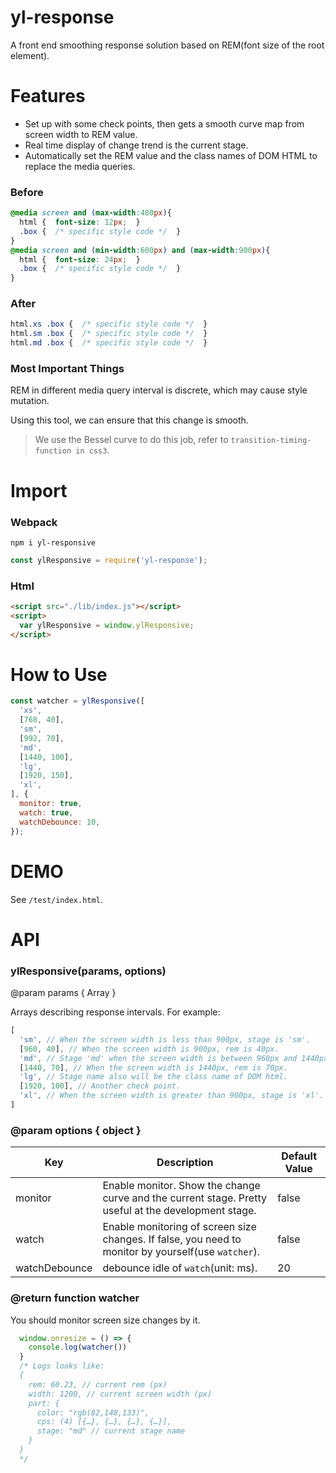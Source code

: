 # yl-response

A front end smoothing response solution based on REM(font size of the root element).

# Features

- Set up  with some check points, then gets a smooth curve map from screen width to REM value.
- Real time display of change trend is the current stage.
- Automatically set the REM value and the class names of DOM HTML to replace the media queries.

### Before
```css
@media screen and (max-width:480px){
  html {  font-size: 12px;  }
  .box {  /* specific style code */  }
}
@media screen and (min-width:600px) and (max-width:900px){
  html {  font-size: 24px;  }
  .box {  /* specific style code */  }
}
```

### After
```css
html.xs .box {  /* specific style code */  }
html.sm .box {  /* specific style code */  }
html.md .box {  /* specific style code */  }
```

### Most Important Things

REM in different media query interval is discrete, which may cause style mutation.

Using this tool, we can ensure that this change is smooth.

> We use the Bessel curve to do this job, refer to `transition-timing-function in css3`.

# Import

### Webpack
`npm i yl-responsive`
```javascript
const ylResponsive = require('yl-response');
```
### Html
```html
<script src="./lib/index.js"></script>
<script>
  var ylResponsive = window.ylResponsive;
</script>
```

# How to Use

```javascript
const watcher = ylResponsive([
  'xs',
  [768, 40],
  'sm',
  [992, 70],
  'md',
  [1440, 100],
  'lg',
  [1920, 150],
  'xl',
], {
  monitor: true,
  watch: true,
  watchDebounce: 10,
});
```

# DEMO

See `/test/index.html`.

# API

### ylResponsive(params, options)

@param params { Array }

Arrays describing response intervals.
For example:
```javascript
[
  'sm', // When the screen width is less than 900px, stage is 'sm'.
  [960, 40], // When the screen width is 900px, rem is 40px.
  'md', // Stage 'md' when the screen width is between 960px and 1440px.
  [1440, 70], // When the screen width is 1440px, rem is 70px.
  'lg', // Stage name also will be the class name of DOM html.
  [1920, 100], // Another check point.
  'xl', // When the screen width is greater than 900px, stage is 'xl'.
]
```

### @param options { object }

|   Key   |   Description   |   Default Value   |
| ---- | ---- | ---- |
|   monitor   |   Enable monitor. Show the change curve and the current stage. Pretty useful at the development stage. |   false   |
|   watch   |   Enable monitoring of screen size changes. If false, you need to monitor by yourself(use `watcher`).   |   false   |
|   watchDebounce   |   debounce idle of `watch`(unit: ms).   |   20   |

### @return function watcher

You should monitor screen size changes by it.

```javascript
  window.onresize = () => {
    console.log(watcher())
  }
  /* Logs looks like:
  {
    rem: 60.23, // current rem (px)
    width: 1200, // current screen width (px)
    part: {
      color: "rgb(82,148,133)",
      cps: (4) [{…}, {…}, {…}, {…}],
      stage: "md" // current stage name
    }
  }
  */
```
